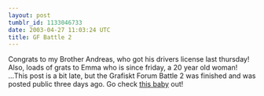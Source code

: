 ```yaml
---
layout: post
tumblr_id: 1133046733  
date: 2003-04-27 11:03:24 UTC
title: GF Battle 2
---
```


Congrats to my Brother Andreas, who got his drivers license last thursday! Also, loads of grats to Emma who is since friday, a 20 year old woman! ...This post is a bit late, but the Grafiskt Forum Battle 2 was finished and was posted public three days ago. Go check <a href="http://www.pixelpushers.nu/gf-battle2/" target="_blank">this baby</a> out!
